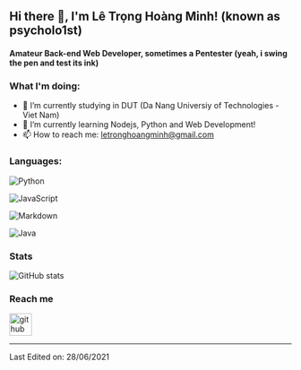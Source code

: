 ## Hi there 👋, I'm Lê Trọng Hoàng Minh! (known as psycholo1st)
#### Amateur Back-end Web Developer, sometimes a Pentester (yeah, i swing the pen and test its ink)


 ### What I'm doing: 
 
- 🔭 I’m currently studying in DUT (Da Nang Universiy of Technologies - Viet Nam)
- 🌱 I’m currently learning Nodejs, Python and Web Development! 
- 📫 How to reach me: letronghoangminh@gmail.com 



<h3 align="left">Languages:</h3>

![Python](https://img.shields.io/badge/Python-14354C?style=for-the-badge&logo=python&logoColor=white)

![JavaScript](https://img.shields.io/badge/JavaScript-323330?style=for-the-badge&logo=javascript&logoColor=F7DF1E)

![Markdown](https://img.shields.io/badge/Markdown-000000?style=for-the-badge&logo=markdown&logoColor=white)

![Java](https://img.shields.io/badge/-Java-000?&logo=Java&logoColor=white)


### Stats

![GitHub stats](https://github-readme-stats.vercel.app/api?username=letronghoangminh&&show_icons=true&title_color=00ffff&icon_color=cc66ff&text_color=daf7dc&bg_color=1e2731)  
 
### Reach me
[<img src='https://cdn.jsdelivr.net/npm/simple-icons@3.0.1/icons/github.svg' alt='github' height='40'>](https://github.com/letronghoangminh)
 
-----
  
Last Edited on: 28/06/2021
